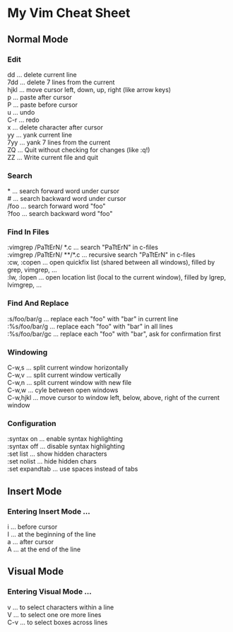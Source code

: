 # My Vim Cheat Sheet

## Normal Mode
### Edit
dd ... delete current line  
7dd ... delete 7 lines from the current  
hjkl ... move cursor left, down, up, right (like arrow keys)  
p ... paste after cursor  
P ... paste before cursor  
u ... undo  
C-r ... redo  
x ... delete character after cursor  
yy ... yank current line  
7yy ... yank 7 lines from the current  
ZQ ... Quit without checking for changes (like :q!)  
ZZ ... Write current file and quit  
### Search
\* ... search forward word under cursor  
\# ... search backward word under cursor  
/foo ... search forward word "foo"  
?foo ... search backward word "foo"  
### Find In Files  
:vimgrep /PaTtErN/ \*.c ... search "PaTtErN" in c-files  
:vimgrep /PaTtErN/ \*\*/\*.c ... recursive search "PaTtErN" in c-files  
:cw, :copen ... open quickfix list (shared between all windows), filled by grep, vimgrep, ...  
:lw, :lopen ... open location list (local to the current window), filled by lgrep, lvimgrep, ...  
### Find And Replace  
:s/foo/bar/g ... replace each "foo" with "bar" in current line  
:%s/foo/bar/g ... replace each "foo" with "bar" in all lines  
:%s/foo/bar/gc ... replace each "foo" with "bar", ask for confirmation first   
### Windowing
C-w,s ... split current window horizontally  
C-w,v ... split current window vertically  
C-w,n ... split current window with new file  
C-w,w ... cyle between open windows  
C-w,hjkl ... move cursor to window left, below, above, right of the current window  
### Configuration  
:syntax on ... enable syntax highlighting  
:syntax off ... disable syntax highlighting  
:set list ...  show hidden characters  
:set nolist ... hide hidden chars  
:set expandtab ... use spaces instead of tabs  

## Insert Mode  
### Entering Insert Mode ...  
i ... before cursor  
I ... at the beginning of the line  
a ... after cursor  
A ... at the end of the line

## Visual Mode  
### Entering Visual Mode ...  
v ... to select characters within a line  
V ... to select one ore more lines  
C-v ... to select boxes across lines  

